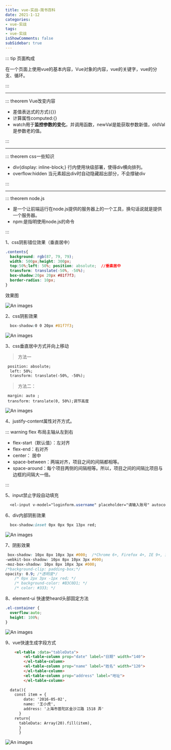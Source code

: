 ```yaml
---
title: vue-实战-简书百科
date: 2021-1-12
categories:
- vue-实战
tags:
- vue-实战
isShowComments: false
subSidebar: true
---
```

:::  tip 页面构成

在一个页面上使用vue的基本内容，Vue对象的内容，vue的关键字，vue的分支、循环。

:::

---

:::  theorem  Vue改变内容

- 差值表达式的方式{{}}
- 计算属性computed:{}
-  watch用于**监控参数的变化**，并调用函数，newVal是能获取参数新值，oldVal是参数老的值。

:::

---

:::  theorem  css一些知识

- div{display: inline-block;}  行内使用块级部署，使得div横向排列。
- overflow:hidden 当元素超出div时自动隐藏超出部分，不会撑破div

:::

---

:::  theorem node.js

- 是一个让前端运行在node.js提供的服务器上的一个工具，换句话说就是提供一个服务器。
- npm:是指明使用node.js的命令

:::

1、css阴影错位效果（垂直居中）

```css
.contents{
  background: rgb(87, 79, 79);
  width: 500px;height: 300px;
  top:50%;left: 50%; position: absolute;  //垂直居中
  transform: translate(-50%, -50%);
  box-shadow:20px 20px #81f7f3;
  border-radius: 10px;
}
```

效果图

![An images](/images/167.png) 

2、css阴影效果

```css
  box-shadow:0 0 20px #81f7f3;
```

![An images](/images/168.png) 

3、css垂直居中方式并向上移动

> 方法一

```html
 position: absolute;
  left: 50%;
  transform: translate(-50%, -50%);
```

> 方法二：

```
 margin: auto ;
 transform: translate(0, 50%);调节高度
```

![An images](/images/169.png) 

4、justify-content属性对齐方式。

::: warning  flex 布局主轴从左到右

- flex-start（默认值）：左对齐
- flex-end：右对齐
- center： 居中
- space-between：两端对齐，项目之间的间隔都相等。
- space-around：每个项目两侧的间隔相等。所以，项目之间的间隔比项目与边框的间隔大一倍。

:::

5、input禁止字段自动填充

```css
  <el-input v-model="loginform.username" placeholder="请输入账号" autocomplete="off">
```

6、div内部阴影效果

```css
  box-shadow:inset 0px 0px 9px 13px red;
```

![An images](/images/170.png) 

7、阴影效果

```css
 box-shadow: 10px 8px 10px 3px #000;  /*Chrome 6+, Firefox 4+, IE 9+, iOS 5+, Opera 10.50+*/
-webkit-box-shadow: 10px 8px 10px 3px #000;
-moz-box-shadow: 10px 8px 10px 3px #000;
/*background-clip: padding-box;*/
opacity: 0.9; /*透明度*/
    /* 0px 2px 3px -1px red; */
    /* background-color: #B3C0D1; */
    /* color: #333; */
```

8、element-ui 快速使heard头部固定方法

```css
.el-container {
  overflow:auto;
  height: 100%;
}
```

![An images](/images/171.png) 

9、vue快速生成字段方式

```html
    <el-table :data="tableData">
        <el-table-column prop="date" label="日期" width="140">
        </el-table-column>
        <el-table-column prop="name" label="姓名" width="120">
        </el-table-column>
        <el-table-column prop="address" label="地址">
        </el-table-column>
  
  data(){
    const item = {
        date: '2016-05-02',
        name: '王小虎',
        address: '上海市普陀区金沙江路 1518 弄'
      }
    return{
      tableData: Array(20).fill(item),
      }
      }
```

![An images](/images/172.png) 

